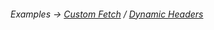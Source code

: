 ###### Examples -> [Custom Fetch](../../examples/transport-http-custom-fetch.md) / [Dynamic Headers](../../examples/transport-http-dynamic-headers.md)
